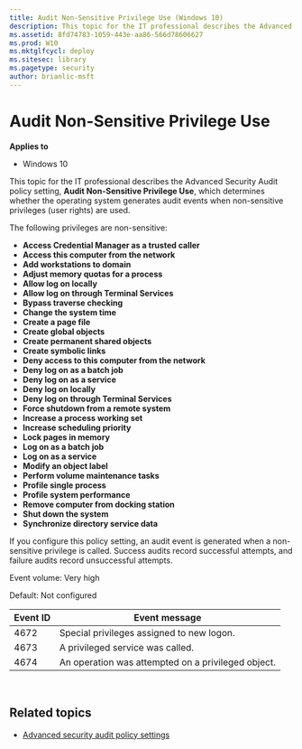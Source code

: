 ```yaml
---
title: Audit Non-Sensitive Privilege Use (Windows 10)
description: This topic for the IT professional describes the Advanced Security Audit policy setting, Audit Non-Sensitive Privilege Use, which determines whether the operating system generates audit events when non-sensitive privileges (user rights) are used.
ms.assetid: 8fd74783-1059-443e-aa86-566d78606627
ms.prod: W10
ms.mktglfcycl: deploy
ms.sitesec: library
ms.pagetype: security
author: brianlic-msft
---
```


# Audit Non-Sensitive Privilege Use

**Applies to**
-   Windows 10

This topic for the IT professional describes the Advanced Security Audit policy setting, **Audit Non-Sensitive Privilege Use**, which determines whether the operating system generates audit events when non-sensitive privileges (user rights) are used.

The following privileges are non-sensitive:

-   **Access Credential Manager as a trusted caller**
-   **Access this computer from the network**
-   **Add workstations to domain**
-   **Adjust memory quotas for a process**
-   **Allow log on locally**
-   **Allow log on through Terminal Services**
-   **Bypass traverse checking**
-   **Change the system time**
-   **Create a page file**
-   **Create global objects**
-   **Create permanent shared objects**
-   **Create symbolic links**
-   **Deny access to this computer from the network**
-   **Deny log on as a batch job**
-   **Deny log on as a service**
-   **Deny log on locally**
-   **Deny log on through Terminal Services**
-   **Force shutdown from a remote system**
-   **Increase a process working set**
-   **Increase scheduling priority**
-   **Lock pages in memory**
-   **Log on as a batch job**
-   **Log on as a service**
-   **Modify an object label**
-   **Perform volume maintenance tasks**
-   **Profile single process**
-   **Profile system performance**
-   **Remove computer from docking station**
-   **Shut down the system**
-   **Synchronize directory service data**

If you configure this policy setting, an audit event is generated when a non-sensitive privilege is called. Success audits record successful attempts, and failure audits record unsuccessful attempts.

Event volume: Very high

Default: Not configured

| Event ID | Event message |
| - | - |
| 4672 | Special privileges assigned to new logon. | 
| 4673 | A privileged service was called. | 
| 4674 | An operation was attempted on a privileged object. | 
 
## Related topics

- [Advanced security audit policy settings](advanced-security-audit-policy-settings.md)
 
 
